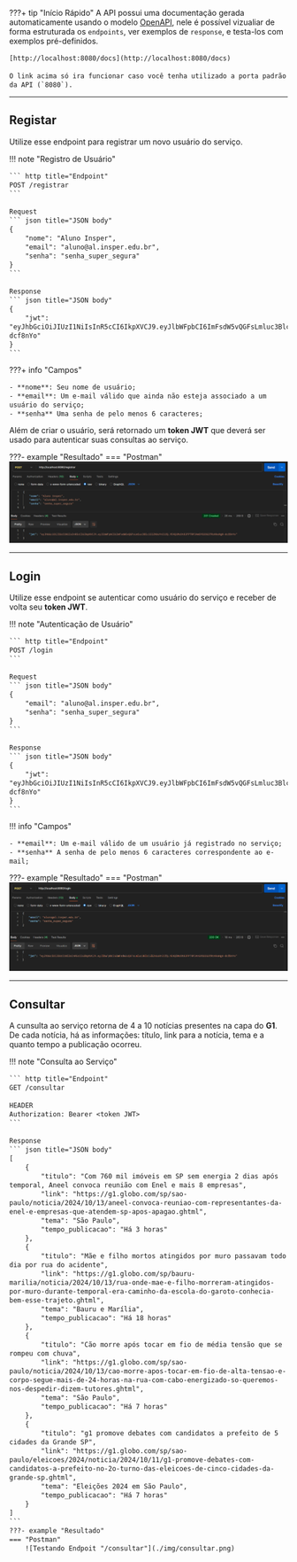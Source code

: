 

???+ tip "Início Rápido"
    A API possui uma documentação gerada automaticamente usando o modelo [OpenAPI](https://www.openapis.org/), nele é possível vizualiar de forma estruturada os `endpoints`, ver exemplos de `response`, e testa-los com exemplos pré-definidos.

    [http://localhost:8080/docs](http://localhost:8080/docs)

    O link acima só ira funcionar caso você tenha utilizado a porta padrão da API (`8080`).

---
## **Registar**

Utilize esse endpoint para registrar um novo usuário do serviço.

!!! note "Registro de Usuário"
    
    ``` http title="Endpoint"
    POST /registrar
    ```

    Request
    ``` json title="JSON body"
    {
        "nome": "Aluno Insper",
        "email": "aluno@al.insper.edu.br",
        "senha": "senha_super_segura"
    }
    ```

    Response
    ``` json title="JSON body"
    {
        "jwt": "eyJhbGciOiJIUzI1NiIsInR5cCI6IkpXVCJ9.eyJlbWFpbCI6ImFsdW5vQGFsLmluc3Blci5lZHUuYnIifQ.YE4QiMzDt8JFPTRPJAmSYD2OG37RrKkoHgH-dcf8nYo"
    }
    ```


???+ info "Campos"

    - **nome**: Seu nome de usuário;
    - **email**: Um e-mail válido que ainda não esteja associado a um usuário do serviço;
    - **senha** Uma senha de pelo menos 6 caracteres;

Além de criar o usuário, será retornado um **token JWT** que deverá ser usado para autenticar suas consultas ao serviço.

???- example "Resultado"
    === "Postman"
        ![Testando Endpoit "/registrar"](./img/registrar.png)

---
## **Login**

Utilize esse endpoint se autenticar como usuário do serviço e receber de volta seu **token JWT**.

!!! note "Autenticação de Usuário"
    
    ``` http title="Endpoint"
    POST /login
    ```

    Request
    ``` json title="JSON body"
    {
        "email": "aluno@al.insper.edu.br",
        "senha": "senha_super_segura"
    }
    ```

    Response
    ``` json title="JSON body"
    {
        "jwt": "eyJhbGciOiJIUzI1NiIsInR5cCI6IkpXVCJ9.eyJlbWFpbCI6ImFsdW5vQGFsLmluc3Blci5lZHUuYnIifQ.YE4QiMzDt8JFPTRPJAmSYD2OG37RrKkoHgH-dcf8nYo"
    }
    ```

!!! info "Campos"

    - **email**: Um e-mail válido de um usuário já registrado no serviço;
    - **senha** A senha de pelo menos 6 caracteres correspondente ao e-mail;

???- example "Resultado"
    === "Postman"
        ![Testando Endpoit "/login"](./img/login.png)

---
## **Consultar**

A cunsulta ao serviço retorna de 4 a 10 notícias presentes na capa do **G1**. De cada notícia, há as informações: título, link para a notícia, tema e a quanto tempo a publicação ocorreu.

!!! note "Consulta ao Serviço"
    
    ``` http title="Endpoint"
    GET /consultar
    
    HEADER 
    Authorization: Bearer <token JWT>
    ```

    Response
    ``` json title="JSON body"
    [
        {
            "titulo": "Com 760 mil imóveis em SP sem energia 2 dias após temporal, Aneel convoca reunião com Enel e mais 8 empresas",
            "link": "https://g1.globo.com/sp/sao-paulo/noticia/2024/10/13/aneel-convoca-reuniao-com-representantes-da-enel-e-empresas-que-atendem-sp-apos-apagao.ghtml",
            "tema": "São Paulo",
            "tempo_publicacao": "Há 3 horas"
        },
        {
            "titulo": "Mãe e filho mortos atingidos por muro passavam todo dia por rua do acidente",
            "link": "https://g1.globo.com/sp/bauru-marilia/noticia/2024/10/13/rua-onde-mae-e-filho-morreram-atingidos-por-muro-durante-temporal-era-caminho-da-escola-do-garoto-conhecia-bem-esse-trajeto.ghtml",
            "tema": "Bauru e Marília",
            "tempo_publicacao": "Há 18 horas"
        },
        {
            "titulo": "Cão morre após tocar em fio de média tensão que se rompeu com chuva",
            "link": "https://g1.globo.com/sp/sao-paulo/noticia/2024/10/13/cao-morre-apos-tocar-em-fio-de-alta-tensao-e-corpo-segue-mais-de-24-horas-na-rua-com-cabo-energizado-so-queremos-nos-despedir-dizem-tutores.ghtml",
            "tema": "São Paulo",
            "tempo_publicacao": "Há 7 horas"
        },
        {
            "titulo": "g1 promove debates com candidatos a prefeito de 5 cidades da Grande SP",
            "link": "https://g1.globo.com/sp/sao-paulo/eleicoes/2024/noticia/2024/10/11/g1-promove-debates-com-candidatos-a-prefeito-no-2o-turno-das-eleicoes-de-cinco-cidades-da-grande-sp.ghtml",
            "tema": "Eleições 2024 em São Paulo",
            "tempo_publicacao": "Há 7 horas"
        }
    ]
    ```
    ???- example "Resultado"
    === "Postman"
        ![Testando Endpoit "/consultar"](./img/consultar.png)